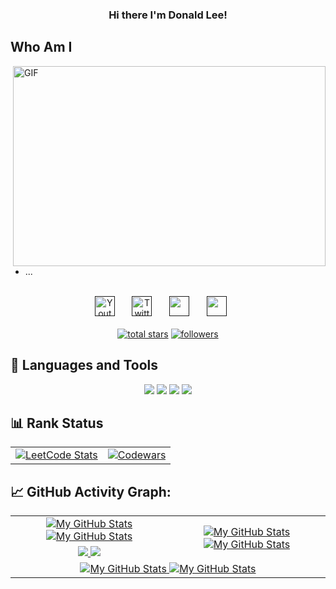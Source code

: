 <h3 align="center">
  Hi there I'm Donald Lee!
</h3>


## Who Am I
<div>
  <img align="right" alt="GIF" src="https://imgur.com/vC9nXzZ.gif?raw=true" width="500" height="320" />

  *  ...

</div>

<br/>

<!-- Social icons section -->
<div align="center">
  <a href=""><img width="32px" alt="Youtube" title="Youtube" src="https://img.icons8.com/doodle/48/000000/youtube--v2.png"/></a>
  &#8287;&#8287;&#8287;&#8287;&#8287;
  <a href=""><img width="32px" alt="Twitter" title="Twitter" src="https://img.icons8.com/doodle/48/000000/twitter--v2.png"/></a>
  &#8287;&#8287;&#8287;&#8287;&#8287;
  <a href="" alt="Dev Pro Tips Discussion & Support Server"><img width="32px" src="https://img.icons8.com/doodle/48/000000/discord--v2.png"/></a>
  &#8287;&#8287;&#8287;&#8287;&#8287;
  <a href="" alt=""><img width="32px" src="https://img.icons8.com/doodle/48/000000/gmail-new.png"/></a>
  &#8287;&#8287;&#8287;&#8287;&#8287;
</div>

<br/>

<!-- Social badges section -->
<div align="center">
  <a href="https://github.com/donaldturinglee?tab=repositories&sort=stargazers">
    <img alt="total stars" title="Total stars on GitHub" src="https://custom-icon-badges.herokuapp.com/badge/dynamic/json?logo=star&color=55960c&labelColor=488207&label=Stars&style=for-the-badge&query=%24.stars&url=https://api.github-star-counter.workers.dev/user/donaldturinglee"/></a>
  <a href="https://github.com/donaldturinglee?tab=followers">
    <img alt="followers" title="Follow me on Github" src="https://custom-icon-badges.herokuapp.com/github/followers/donaldturinglee?color=236ad3&labelColor=1155ba&style=for-the-badge&logo=person-add&label=Follow&logoColor=white"/></a>
</div>

## 🚀 Languages and Tools
<div align="center">
    <a href = "https://www.markdownguide.org/basic-syntax/"><img src ="https://img.shields.io/badge/C%2B%2B-00599C?style=for-the-badge&logo=c%2B%2B&logoColor=white"></a>
    <a href = "https://www.markdownguide.org/basic-syntax/"><img src ="https://img.shields.io/badge/C-ED8B00?style=for-the-badge&logo=c&logoColor=white"></a>
    <a href = "https://www.markdownguide.org/basic-syntax/"><img src ="https://img.shields.io/badge/PostgreSQL-00000F?style=for-the-badge&logo=postgresql&logoColor=white"></a>
    <a href = "https://www.markdownguide.org/basic-syntax/"><img src ="https://img.shields.io/badge/Git-F05032?style=for-the-badge&logo=git&logoColor=white"></a>
</div>

## 📊 Rank Status
<table align="center">
  <tr>
    <td align="center">
      <a href="https://github.com/donaldturinglee#leetcode-card">
        <img src="https://leetcard.jacoblin.cool/donaldturinglee?theme=light&font=source_code_pro" alt="LeetCode Stats" />
      </a>
    </td>
    <td align="center">
      <a href="https://github.com/donaldturinglee#codewars-card">
        <img src="https://github.r2v.ch/codewars?user=Donald%20Lee&theme=light&stroke=%23e6e6e6" alt="Codewars"  />
      </a>
    </td>
</table>

## 📈 GitHub Activity Graph:

<table align="center">
    <tr>
        <td align="center">
          <a href="https://github.com/donaldturinglee#gh-light-mode-only">
            <img src="https://github-readme-stats.vercel.app/api?username=donaldturinglee&show_icons=true&theme=default&include_all_commits=true#gh-light-mode-only" alt="My GitHub Stats"/>
          </a>
          <a href="https://github.com/vaibhavvikas#gh-dark-mode-only">
            <img src="https://github-readme-stats.vercel.app/api?username=donaldturinglee&show_icons=true&theme=tokyonight&include_all_commits=true#gh-dark-mode-only" alt="My GitHub Stats"/>
          </a>
      </td>
        <td rowspan="2" align="center">
          <a href="https://github.com/donaldturinglee#gh-light-mode-only">
            <img src="https://github-readme-stats.vercel.app/api/top-langs/?username=donaldturinglee&theme=default&langs_count=8#gh-light-mode-only" alt="My GitHub Stats"/>
          </a>
          <a href="https://github.com/donaldturinglee#gh-dark-mode-only">
            <img src="https://github-readme-stats.vercel.app/api/top-langs/?username=donaldturinglee&theme=tokyonight&langs_count=8#gh-dark-mode-only" alt="My GitHub Stats"/>
          </a>
      </td>
    </tr>
    <tr>
      <td align="center">
          <a href="https://github.com/donaldturinglee#gh-light-mode-only">
            <img src="https://github-readme-streak-stats.herokuapp.com/?user=donaldturinglee&theme=default"/>
          </a>
          <a href="https://github.com/donaldturinglee#gh-dark-mode-only">
            <img src="https://github-readme-streak-stats.herokuapp.com/?user=donaldturinglee&theme=tokyonight"/>
          </a>
      </td>
    </tr>
    <tr>
      <td colspan="2" align="center">
          <a href="https://github.com/donaldturinglee#gh-light-mode-only">
            <img src="https://github-readme-activity-graph.vercel.app/graph?username=donaldturinglee&bg_color=fffff0&color=708090&line=24292e&point=24292e&area=true&hide_border=true%22%20alt=%22My%20GitHub%20Stats%22" alt="My GitHub Stats"/>
          </a>
          <a href="https://github.com/donaldturinglee#gh-dark-mode-only">
            <img src="https://github-readme-activity-graph.vercel.app/graph?username=donaldturinglee&bg_color=fffff0&color=708090&line=24292e&point=24292e&area=true&hide_border=true%22%20alt=%22My%20GitHub%20Stats%22" alt="My GitHub Stats"/>
          </a>
      </td>
    </tr>
</table>

